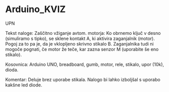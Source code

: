# Arduino_KVIZ
UPN

Tekst naloge:
Zaščitno vžiganje avtom. motorja: Ko obrnemo ključ v desno (simuliramo s tipko), se sklene kontakt A, ki aktivira zaganjalnik (motor). Pogoj za to pa je, da je vklopljeno skrivno stikalo B. Zaganjalnika tudi ni mogoče pognati, če motor že teče, kar zazna senzor M (uporabite še eno stikalo).

Kosovnica:
Arduino UNO, breadboard, gumb, motor, rele, stikalo, upor (10k), dioda.

Komentar:
Deluje brez uporabe stikala. Nalogo bi lahko izboljšal s uporabo kakšne led diode.
